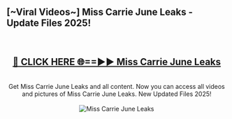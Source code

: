 <h2>[~Viral Videos~] Miss Carrie June Leaks - Update Files 2025!</h2>
<br>
<div align="center">
<h2><a href="https://betterlinks.top/A2PfLJ" rel="nofollow">🔴 CLICK HERE 🌐==►► Miss Carrie June Leaks</a></h2>
<br>
Get Miss Carrie June Leaks and all content. Now you can access all videos and pictures of Miss Carrie June Leaks. New Updated Files 2025!
<br>
<br>
<a href="https://betterlinks.top/A2PfLJ" rel="nofollow" data-target="animated-image.originalLink"><img src="https://i.ibb.co.com/WyWwxjT/player-gif2.gif" alt="Miss Carrie June Leaks" style="max-width: 100%; display: inline-block;" data-target="animated-image.originalImage"></a>
</div>
<br>
